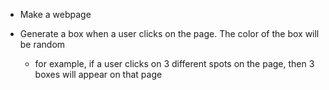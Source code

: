 - Make a webpage

- Generate a box when a user clicks on the page. The color of the box will be random
  - for example, if a user clicks on 3 different spots on the page, then 3 boxes will appear on that page
